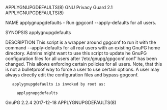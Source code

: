 APPLYGNUPGDEFAULTS(8)                                                                    GNU Privacy Guard 2.1                                                                   APPLYGNUPGDEFAULTS(8)

NAME
       applygnupgdefaults - Run gpgconf --apply-defaults for all users.

SYNOPSIS
       applygnupgdefaults

DESCRIPTION
       This  script  is a wrapper around gpgconf to run it with the command --apply-defaults for all real users with an existing GnuPG home directory.  Admins might want to use this script to update
       he GnuPG configuration files for all users after ‘/etc/gnupg/gpgconf.conf’ has been changed.  This allows enforcing certain policies for all users.  Note, that this is not a  bulletproof  way
       to force a user to use certain options.  A user may always directly edit the configuration files and bypass gpgconf.

       applygnupgdefaults is invoked by root as:

         applygnupgdefaults

GnuPG 2.2.4                                                                                   2017-12-18                                                                         APPLYGNUPGDEFAULTS(8)
